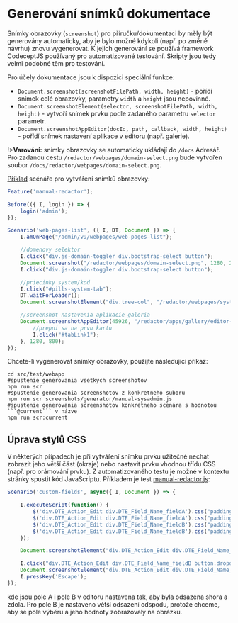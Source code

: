# Generování snímků dokumentace

Snímky obrazovky (`screenshot`) pro příručku/dokumentaci by měly být generovány automaticky, aby je bylo možné kdykoli (např. po změně návrhu) znovu vygenerovat. K jejich generování se používá framework CodeceptJS používaný pro automatizované testování. Skripty jsou tedy velmi podobné těm pro testování.

Pro účely dokumentace jsou k dispozici speciální funkce:
- `Document.screenshot(screenshotFilePath, width, height)` - pořídí snímek celé obrazovky, parametry `width` a `height` jsou nepovinné.
- `Document.screenshotElement(selector, screenshotFilePath, width, height)` - vytvoří snímek prvku podle zadaného parametru `selector` parametr.
- `Document.screenshotAppEditor(docId, path, callback, width, height)` - pořídí snímek nastavení aplikace v editoru (např. galerie).

!>**Varování:** snímky obrazovky se automaticky ukládají do `/docs` Adresář. Pro zadanou cestu `/redactor/webpages/domain-select.png` bude vytvořen soubor `/docs/redactor/webpages/domain-select.png`.

[Příklad](../../../src/test/webapp/screenshots/generator/manual-redactor.js) scénáře pro vytváření snímků obrazovky:

```javascript
Feature('manual-redactor');

Before(({ I, login }) => {
    login('admin');
});

Scenario('web-pages-list', ({ I, DT, Document }) => {
    I.amOnPage("/admin/v9/webpages/web-pages-list");

    //domenovy selektor
    I.click("div.js-domain-toggler div.bootstrap-select button");
    Document.screenshot("/redactor/webpages/domain-select.png", 1280, 220);
    I.click("div.js-domain-toggler div.bootstrap-select button");

    //priecinky system/kod
    I.click("#pills-system-tab");
    DT.waitForLoader();
    Document.screenshotElement("div.tree-col", "/redactor/webpages/system-folder.png", 1280, 300);

    //screenshot nastavenia aplikacie galeria
    Document.screenshotAppEditor(45926, "/redactor/apps/gallery/editor-dialog.png", function(Document, I, DT, DTE) {
        //prepni sa na prvu kartu
        I.click("#tabLink1");
    }, 1280, 800);
});
```

Chcete-li vygenerovat snímky obrazovky, použijte následující příkaz:

````shell
cd src/test/webapp
#spustenie generovania vsetkych screenshotov
npm run scr
#spustenie generovania screenshotov z konkretneho suboru
npm run scr screenshots/generator/manual-sysadmin.js
#spustenie generovania screenshotov konkrétneho scenára s hodnotou ```@current``` v názve
npm run scr:current
````

## Úprava stylů CSS

V některých případech je při vytváření snímku prvku užitečné nechat zobrazit jeho větší část (okraje) nebo nastavit prvku vhodnou třídu CSS (např. pro orámování prvku). Z automatizovaného testu je možné v kontextu stránky spustit kód JavaScriptu. Příkladem je test [manual-redactor.js](../../../src/test/webapp/screenshots/generator/manual-redactor.js):

```javascript
Scenario('custom-fields', async({ I, Document }) => {

    I.executeScript(function() {
        $('div.DTE_Action_Edit div.DTE_Field_Name_fieldA').css("padding-top", "10px");
        $('div.DTE_Action_Edit div.DTE_Field_Name_fieldA').css("padding-bottom", "10px");
        $('div.DTE_Action_Edit div.DTE_Field_Name_fieldB').css("padding-top", "10px");
        $('div.DTE_Action_Edit div.DTE_Field_Name_fieldB').css("padding-bottom", "175px");
    });

    Document.screenshotElement("div.DTE_Action_Edit div.DTE_Field_Name_fieldA", "/frontend/webpages/customfields/webpages-text.png");

    I.click("div.DTE_Action_Edit div.DTE_Field_Name_fieldB button.dropdown-toggle")
    Document.screenshotElement("div.DTE_Action_Edit div.DTE_Field_Name_fieldB", "/frontend/webpages/customfields/webpages-select.png");
    I.pressKey('Escape');
});
```

kde jsou pole A i pole B v editoru nastavena tak, aby byla odsazena shora a zdola. Pro pole B je nastaveno větší odsazení odspodu, protože chceme, aby se pole výběru a jeho hodnoty zobrazovaly na obrázku.
